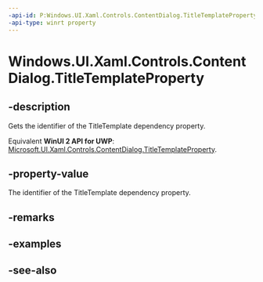 ```yaml
---
-api-id: P:Windows.UI.Xaml.Controls.ContentDialog.TitleTemplateProperty
-api-type: winrt property
---
```


<!-- Property syntax
public Windows.UI.Xaml.DependencyProperty TitleTemplateProperty { get; }
-->

# Windows.UI.Xaml.Controls.ContentDialog.TitleTemplateProperty

## -description
Gets the identifier of the TitleTemplate dependency property.

Equivalent **WinUI 2 API for UWP**: [Microsoft.UI.Xaml.Controls.ContentDialog.TitleTemplateProperty](/windows/winui/api/microsoft.ui.xaml.controls.contentdialog.titletemplateproperty).

## -property-value
The identifier of the TitleTemplate dependency property.

## -remarks

## -examples

## -see-also
